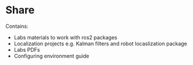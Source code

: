 # Share
Contains: 
- Labs materials to work with ros2 packages
- Localization projects e.g. Kalman filters and robot locaslization package
- Labs PDFs
- Configuring environment guide
